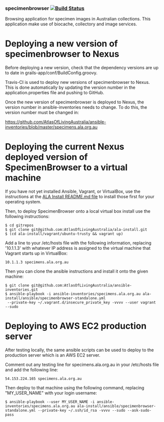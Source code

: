 ### specimenbrowser   [![Build Status](https://travis-ci.org/AtlasOfLivingAustralia/specimenbrowser.svg?branch=master)](https://travis-ci.org/AtlasOfLivingAustralia/specimenbrowser)

Browsing application for specimen images in Australian collections.
This application make use of biocache, collectory and image services.

Deploying a new version of specimenbrowser to Nexus
===================================================

Before deploying a new version, check that the dependency versions are up to date in grails-app/conf/BuildConfig.groovy.

Travis-CI is used to deploy new versions of specimenbrowser to Nexus. This is done automatically by updating the version number in the application.properties file and pushing to GitHub.

Once the new version of specimenbrowser is deployed to Nexus, the version number in ansible-inventories needs to change. To do this, the version number must be changed in: 

https://github.com/AtlasOfLivingAustralia/ansible-inventories/blob/master/specimens.ala.org.au

Deploying the current Nexus deployed version of SpecimenBrowser to a virtual machine
====================================================================================

If you have not yet installed Ansible, Vagrant, or VirtualBox, use the instructions at the [ALA Install README.md file](https://github.com/AtlasOfLivingAustralia/ala-install/blob/master/README.md) to install those first for your operating system.

Then, to deploy SpecimenBrowser onto a local virtual box install use the following instructions:

```
$ cd gitrepos
$ git clone git@github.com:AtlasOfLivingAustralia/ala-install.git
$ (cd ala-install/vagrant/ubuntu-trusty && vagrant up)
```

Add a line to your /etc/hosts file with the following information, replacing '10.1.1.3' with whatever IP address is assigned to the virtual machine that Vagrant starts up in VirtualBox:

```
10.1.1.3 specimens.ala.org.au
```

Then you can clone the ansible instructions and install it onto the given machine:

```
$ git clone git@github.com:AtlasOfLivingAustralia/ansible-inventories.git
$ ansible-playbook -i ansible-inventories/specimens.ala.org.au ala-install/ansible/specimenbrowser-standalone.yml
 --private-key ~/.vagrant.d/insecure_private_key -vvvv --user vagrant --sudo
```

Deploying to AWS EC2 production server
======================================

After testing locally, the same ansible scripts can be used to deploy to the production server which is an AWS EC2 server.

Comment out any testing line for specimens.ala.org.au in your /etc/hosts file and add the following line:

```
54.153.224.165 specimens.ala.org.au
```

Then deploy to that machine using the following command, replacing "MY_USER_NAME" with your login username:

```
$ ansible-playbook --user MY_USER_NAME -i ansible-inventories/specimens.ala.org.au ala-install/ansible/specimenbrowser-standalone.yml --private-key ~/.ssh/id_rsa -vvvv --sudo --ask-sudo-pass
```
